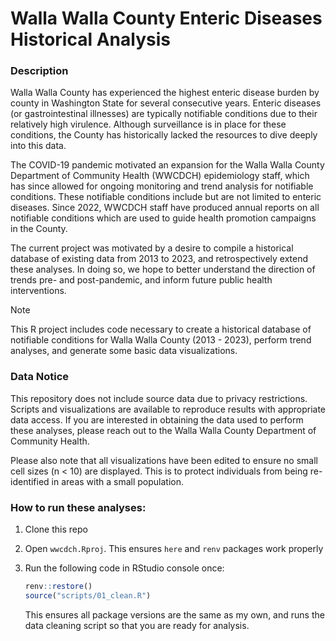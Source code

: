 # Walla Walla County Enteric Diseases Historical Analysis

### Description

Walla Walla County has experienced the highest enteric disease burden by county
in Washington State for several consecutive years. Enteric diseases (or 
gastrointestinal illnesses) are typically notifiable conditions due to their relatively 
high virulence. Although surveillance is in place for these conditions, the County
has historically lacked the resources to dive deeply into this data.

The COVID-19 pandemic motivated an expansion for the Walla Walla County Department 
of Community Health (WWCDCH) epidemiology staff, which has since allowed for 
ongoing monitoring and trend analysis for notifiable conditions. These notifiable 
conditions include but are not limited to enteric diseases. Since 2022, WWCDCH 
staff have produced annual reports on all notifiable conditions which are used
to guide health promotion campaigns in the County.

The current project was motivated by a desire to compile a historical database 
of existing data from 2013 to 2023, and retrospectively extend these analyses. In 
doing so, we hope to better understand the direction of trends pre- and 
post-pandemic, and inform future public health interventions.

> [!NOTE]
> This R project includes code necessary to create a historical database of 
notifiable conditions for Walla Walla County (2013 - 2023), perform trend analyses, 
and generate some basic data visualizations.

### Data Notice

This repository does not include source data due to privacy restrictions. Scripts 
and visualizations are available to reproduce results with appropriate data access.
If you are interested in obtaining the data used to perform these analyses, please
reach out to the Walla Walla County Department of Community Health.

Please also note that all visualizations have been edited to ensure no small cell
sizes (n < 10) are displayed. This is to protect individuals from being re-identified
in areas with a small population.

### How to run these analyses: 

1. Clone this repo

2. Open `wwcdch.Rproj`. This ensures `here` and `renv` packages work properly  
   
3. Run the following code in RStudio console once:  
   
   ```r
   renv::restore()
   source("scripts/01_clean.R")
   ```  
   This ensures all package versions are the same as my own, and runs the 
   data cleaning script so that you are ready for analysis.